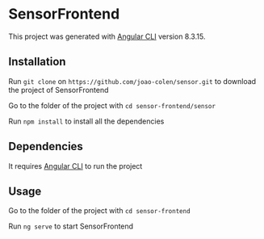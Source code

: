 # SensorFrontend

This project was generated with [Angular CLI](https://github.com/angular/angular-cli) version 8.3.15.

## Installation

Run `git clone` on `https://github.com/joao-colen/sensor.git` to download the project of SensorFrontend

Go to the folder of the project with `cd sensor-frontend/sensor` 

Run `npm install` to install all the dependencies

## Dependencies

It requires [Angular CLI](https://github.com/angular/angular-cli) to run the project

## Usage

Go to the folder of the project with `cd sensor-frontend`

Run `ng serve` to start SensorFrontend